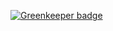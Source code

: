 

[![Greenkeeper badge](https://badges.greenkeeper.io/jlopezxs/markma.svg)](https://greenkeeper.io/)